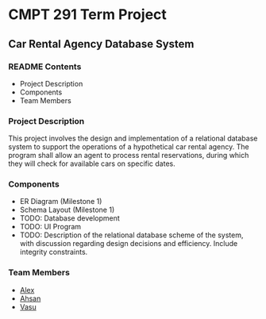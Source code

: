 # CMPT 291 Term Project
## Car Rental Agency Database System
### README Contents
* Project Description
* Components
* Team Members

### Project Description
This project involves the design and implementation of a relational database system to support the operations of a hypothetical car rental agency. The program shall allow an agent to process rental reservations, during which they will check for available cars on specific dates. 
### Components
* ER Diagram (Milestone 1)
* Schema Layout (Milestone 1)
* TODO: Database development
* TODO: UI Program
* TODO: Description of the relational database scheme of the system, with discussion regarding design decisions and efficiency. Include integrity constraints.
### Team Members
* [Alex](https://github.com/awworthy)
* [Ahsan]()
* [Vasu](https://github.com/guptavasu1213)